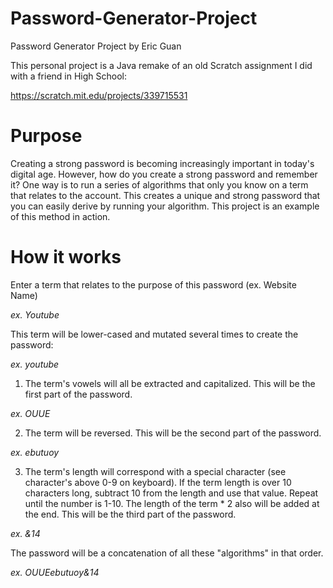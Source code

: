 # Password-Generator-Project

Password Generator Project by Eric Guan

This personal project is a Java remake of an old Scratch assignment I did with a friend in High School:

https://scratch.mit.edu/projects/339715531

# Purpose

Creating a strong password is becoming increasingly important in today's digital age. However, how do you create a strong password and remember it? One way is to run a series of algorithms that only you know on a term that relates to the account. This creates a unique and strong password that you can easily derive by running your algorithm. This project is an example of this method in action.

# How it works

Enter a term that relates to the purpose of this password (ex. Website Name)

*ex. Youtube*

This term will be lower-cased and mutated several times to create the password: 

*ex. youtube*

1. The term's vowels will all be extracted and capitalized. This will be the first part of the password.

*ex. OUUE*

2. The term will be reversed. This will be the second part of the password.

*ex. ebutuoy*

3. The term's length will correspond with a special character (see character's above 0-9 on keyboard). If the term length is over 10 characters long, subtract 10 from the length and use that value. Repeat until the number is 1-10. The length of the term * 2 also will be added at the end. This will be the third part of the password.

*ex. &14*

The password will be a concatenation of all these "algorithms" in that order.

*ex. OUUEebutuoy&14*
